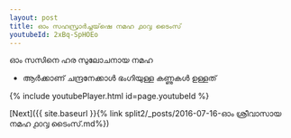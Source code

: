 ```yaml
---
layout: post
title: ഓം സഹസ്രാർച്ചയ്‌ഷെ നമഹ ൧൦൮ ടൈംസ്
youtubeId: 2xBq-SpHOEo
---
```

 
 
 ഓം സസിനെ ഹര സുലോചനായ നമഹ 
 
 -  ആർക്കാണ് ചന്ദ്രനേക്കാൾ ഭംഗിയുള്ള കണ്ണുകൾ ഉള്ളത് 
 
  
 
  
 
 
 
 
 
 


{% include youtubePlayer.html id=page.youtubeId %}
 
[Next]({{ site.baseurl }}{% link  split2/_posts/2016-07-16-ഓം ശ്രീവാസായ നമഹ ൧൦൮ ടൈംസ്.md%})
 
